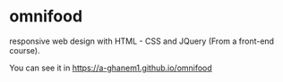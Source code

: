 # omnifood

responsive web design with HTML - CSS and JQuery (From a front-end course).

You can see it in https://a-ghanem1.github.io/omnifood
